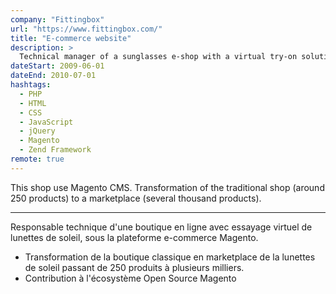 ```yaml
---
company: "Fittingbox"
url: "https://www.fittingbox.com/"
title: "E-commerce website"
description: >
  Technical manager of a sunglasses e-shop with a virtual try-on solution
dateStart: 2009-06-01
dateEnd: 2010-07-01
hashtags:
  - PHP
  - HTML
  - CSS
  - JavaScript
  - jQuery
  - Magento
  - Zend Framework
remote: true
---
```


This shop use Magento CMS. Transformation of the traditional shop (around 250
products) to a marketplace (several thousand products).

---

Responsable technique d'une boutique en ligne avec essayage virtuel de lunettes
de soleil, sous la plateforme e-commerce Magento.

- Transformation de la boutique classique en marketplace de la lunettes de
  soleil passant de 250 produits à plusieurs milliers.
- Contribution à l'écosystème Open Source Magento
